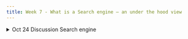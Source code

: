 ```yaml
---
title: Week 7 - What is a Search engine – an under the hood view
---
```

<!-- Topic modeling is a useful tool for exploring large collections of text. It can be used to identify themes in a corpus, to identify outliers, and to explore the relationships between different texts. It is a form of unsupervised machine learning, which means that it does not require a human to provide a training set of labeled data. During the first session of this week, we will look at how the sieving out of topics works, and how to interpret the results. In the second session, [Laure Thompson](https://cdh.princeton.edu/people/laure-thompson/) will visit our class and we'll use [jsLDA](https://mimno.infosci.cornell.edu/jsLDA/) to build a topic model of our own.
-->
<details>
  <summary class="session-summary">
    <span class="date-label">Oct 24</span>
    <span class="label label-blue">Discussion</span>
    <span class="session-title">Search engine</span>
  </summary>
  <div markdown="1">
- [Slides coming soon]
- Readings coming soon
</div>
</details>

